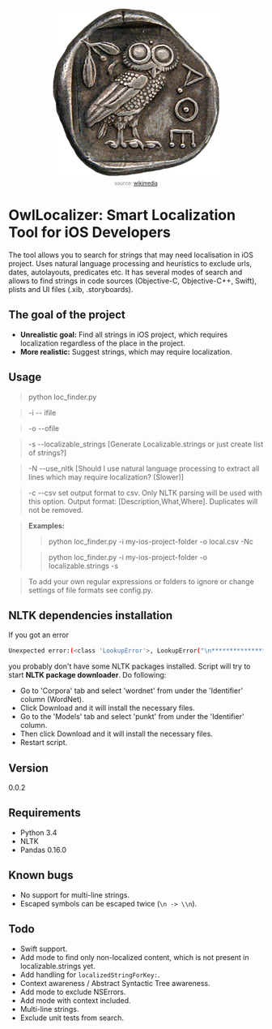 <p align="center">
<img src="owl.png" alt="OwlLocalizer: Smart Localization Tool for iOS Developers" />
<br><font color="gray" size="-3">source: <a href="https://upload.wikimedia.org/wikipedia/commons/4/4d/Tetradrachm_Athens_450_reverse_CdM_Paris-transparent.png">wikimedia</a></font>
</p>



OwlLocalizer: Smart Localization Tool for iOS Developers
============

The tool allows you to search for strings that may need localisation in iOS project. Uses natural language processing and heuristics to exclude urls, dates, autolayouts, predicates etc. It has several modes of search and allows to find strings in code sources (Objective-C, Objective-C++, Swift), plists and UI files (.xib, .storyboards).

## The goal of the project
* **Unrealistic goal:** Find all strings in iOS project, which requires localization regardless of the place in the project.
* **More realistic:** Suggest strings, which may require localization.

## Usage


 >python loc_finder.py 

> -i -- ifile <inputfile> 

> -o --ofile <outputfile> 

> -s --localizable_strings [Generate Localizable.strings or just create list of strings?]

> -N --use_nltk [Should I use natural language processing to extract all lines which may require localization? (Slower)]

> -c --csv set output format to csv. Only NLTK parsing will be used with this option. Output format: [Description,What,Where]. Duplicates will not be removed.

> **Examples:** 
>> python loc_finder.py -i my-ios-project-folder -o local.csv -Nc
>
>> python loc_finder.py -i my-ios-project-folder -o localizable.strings -s

> To add your own regular expressions or folders to ignore or change settings of file formats see config.py.

## NLTK dependencies installation

If you got an error

```bash
Unexpected error:(<class 'LookupError'>, LookupError("\n**********************************************************************\n  Resource 'tokenizers/punkt/PY3/english.pickle' not found.\n  Please use the NLTK Downloader to obtain the resource:  >>>\n  nltk.download()\n  Searched in:\n    - '/Users/gigaset/nltk_data'\n    - '/usr/share/nltk_data'\n    - '/usr/local/share/nltk_data'\n    - '/usr/lib/nltk_data'\n    - '/usr/local/lib/nltk_data'\n    - ''\n**********************************************************************",), <traceback object at 0x1084fc408>)
```
you probably don't have some NLTK packages installed. Script will try to start **NLTK package downloader**. Do following:
* Go to 'Corpora' tab and select 'wordnet' from under the 'Identifier' column (WordNet).
* Click Download and it will install the necessary files.
* Go to the 'Models' tab and select 'punkt' from under the 'Identifier' column.
* Then click Download and it will install the necessary files.
* Restart script. 

## Version
0.0.2

## Requirements

* Python 3.4
* NLTK
* Pandas 0.16.0

## Known bugs

* No support for multi-line strings.
* Escaped symbols can be escaped twice (``` \n -> \\n ```). 

## Todo

* Swift support.
* Add mode to find only non-localized content, which is not present in localizable.strings yet. 
* Add handling for ```localizedStringForKey:```.
* Context awareness / Abstract Syntactic Tree awareness.
* Add mode to exclude NSErrors.
* Add mode with context included.
* Multi-line strings.
* Exclude unit tests from search.
